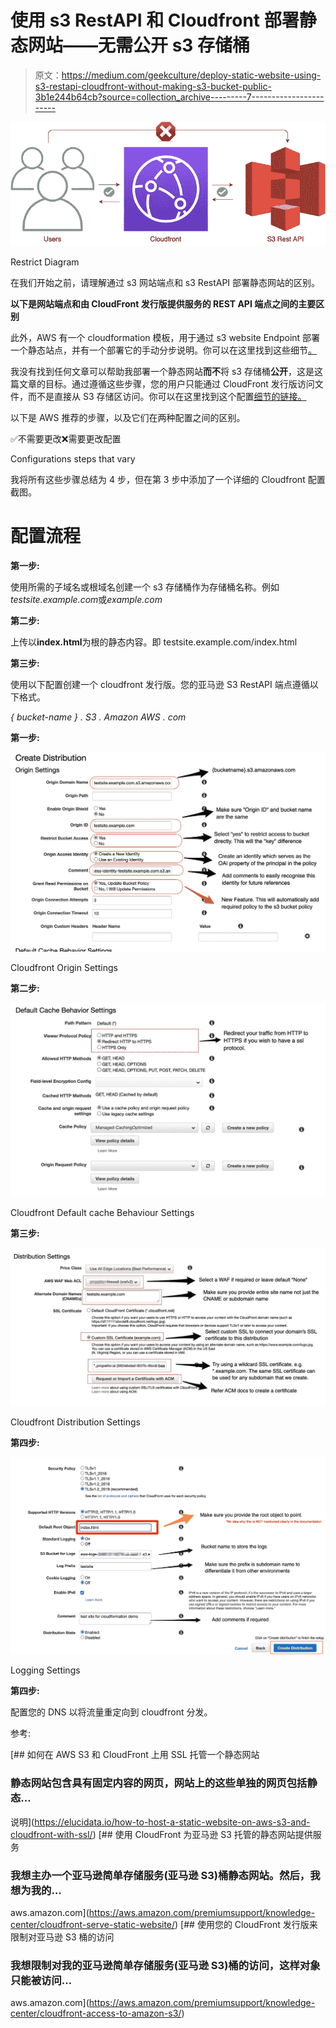 # 使用 s3 RestAPI 和 Cloudfront 部署静态网站——无需公开 s3 存储桶

> 原文：<https://medium.com/geekculture/deploy-static-website-using-s3-restapi-cloudfront-without-making-s3-bucket-public-3b1e244b64cb?source=collection_archive---------7----------------------->

![](img/d12061faabb61dcbdbdc71f735e9eeb1.png)

Restrict Diagram

在我们开始之前，请理解通过 s3 网站端点和 s3 RestAPI 部署静态网站的区别。

**以下是网站端点和由 CloudFront 发行版提供服务的 REST API 端点之间的主要区别**

此外，AWS 有一个 cloudformation 模板，用于通过 s3 website Endpoint 部署一个静态站点，并有一个部署它的手动分步说明。你可以在这里找到这些细节[。](https://docs.aws.amazon.com/AmazonS3/latest/userguide/website-hosting-custom-domain-walkthrough.html)

我没有找到任何文章可以帮助我部署一个静态网站**而不**将 s3 存储桶**公开**，这是这篇文章的目标。通过遵循这些步骤，您的用户只能通过 CloudFront 发行版访问文件，而不是直接从 S3 存储区访问。你可以在这里找到这个配置[细节的链接。](https://docs.aws.amazon.com/AmazonS3/latest/userguide/website-hosting-custom-domain-walkthrough.html#root-domain-walkthrough-before-you-begin)

以下是 AWS 推荐的步骤，以及它们在两种配置之间的区别。

✅不需要更改❌需要更改配置

Configurations steps that vary

我将所有这些步骤总结为 4 步，但在第 3 步中添加了一个详细的 Cloudfront 配置截图。

# 配置流程

**第一步:**

使用所需的子域名或根域名创建一个 s3 存储桶作为存储桶名称。例如*testsite.example.com*或*example.com*

**第二步:**

上传以**index.html**为根的静态内容。即 testsite.example.com/index.html

**第三步:**

使用以下配置创建一个 cloudfront 发行版。您的亚马逊 S3 RestAPI 端点遵循以下格式。

*{ bucket-name } . S3 . Amazon AWS . com*

**第一步:**

![](img/6b9642a15f9b3553f0aecde382029bad.png)

Cloudfront Origin Settings

**第二步:**

![](img/3d933d49babd243cfd1d75026a3d886e.png)

Cloudfront Default cache Behaviour Settings

**第三步:**

![](img/4f6fdd35631696a87e15990495fc464c.png)

Cloudfront Distribution Settings

**第四步:**

![](img/1a52b0ad1201f665a651dd0c943785d3.png)

Logging Settings

**第四步:**

配置您的 DNS 以将流量重定向到 cloudfront 分发。

参考:

[](https://elucidata.io/how-to-host-a-static-website-on-aws-s3-and-cloudfront-with-ssl/) [## 如何在 AWS S3 和 CloudFront 上用 SSL 托管一个静态网站

### 静态网站包含具有固定内容的网页，网站上的这些单独的网页包括静态…

说明](https://elucidata.io/how-to-host-a-static-website-on-aws-s3-and-cloudfront-with-ssl/) [](https://aws.amazon.com/premiumsupport/knowledge-center/cloudfront-serve-static-website/) [## 使用 CloudFront 为亚马逊 S3 托管的静态网站提供服务

### 我想主办一个亚马逊简单存储服务(亚马逊 S3)桶静态网站。然后，我想为我的…

aws.amazon.com](https://aws.amazon.com/premiumsupport/knowledge-center/cloudfront-serve-static-website/) [](https://aws.amazon.com/premiumsupport/knowledge-center/cloudfront-access-to-amazon-s3/) [## 使用您的 CloudFront 发行版来限制对亚马逊 S3 桶的访问

### 我想限制对我的亚马逊简单存储服务(亚马逊 S3)桶的访问，这样对象只能被访问…

aws.amazon.com](https://aws.amazon.com/premiumsupport/knowledge-center/cloudfront-access-to-amazon-s3/)